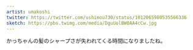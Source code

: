 ```yaml
---
artist: umakoshi
twitter: https://twitter.com/ushimou730/status/1012065980535566336
sketch: https://pbs.twimg.com/media/DguUolBW0AA4cCw.jpg
---
```

かっちゃんの髪のシャープさが失われてくる時間になりましたね。